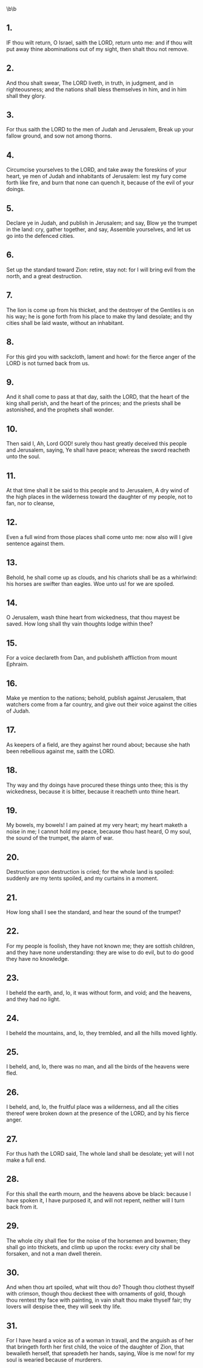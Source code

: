\b\b
## 1.
IF thou wilt return, O Israel, saith the LORD, return unto me: and if thou wilt put away thine abominations out of my sight, then shalt thou not remove.
## 2.
And thou shalt swear, The LORD liveth, in truth, in judgment, and in righteousness; and the nations shall bless themselves in him, and in him shall they glory.
## 3.
For thus saith the LORD to the men of Judah and Jerusalem, Break up your fallow ground, and sow not among thorns.
## 4.
Circumcise yourselves to the LORD, and take away the foreskins of your heart, ye men of Judah and inhabitants of Jerusalem: lest my fury come forth like fire, and burn that none can quench it, because of the evil of your doings.
## 5.
Declare ye in Judah, and publish in Jerusalem; and say, Blow ye the trumpet in the land: cry, gather together, and say, Assemble yourselves, and let us go into the defenced cities.
## 6.
Set up the standard toward Zion: retire, stay not: for I will bring evil from the north, and a great destruction.
## 7.
The lion is come up from his thicket, and the destroyer of the Gentiles is on his way; he is gone forth from his place to make thy land desolate; and thy cities shall be laid waste, without an inhabitant.
## 8.
For this gird you with sackcloth, lament and howl: for the fierce anger of the LORD is not turned back from us.
## 9.
And it shall come to pass at that day, saith the LORD, that the heart of the king shall perish, and the heart of the princes; and the priests shall be astonished, and the prophets shall wonder.
## 10.
Then said I, Ah, Lord GOD!  surely thou hast greatly deceived this people and Jerusalem, saying, Ye shall have peace; whereas the sword reacheth unto the soul.
## 11.
At that time shall it be said to this people and to Jerusalem, A dry wind of the high places in the wilderness toward the daughter of my people, not to fan, nor to cleanse,
## 12.
Even a full wind from those places shall come unto me: now also will I give sentence against them.
## 13.
Behold, he shall come up as clouds, and his chariots shall be as a whirlwind: his horses are swifter than eagles.  Woe unto us!  for we are spoiled.
## 14.
O Jerusalem, wash thine heart from wickedness, that thou mayest be saved.  How long shall thy vain thoughts lodge within thee?
## 15.
For a voice declareth from Dan, and publisheth affliction from mount Ephraim.
## 16.
Make ye mention to the nations; behold, publish against Jerusalem, that watchers come from a far country, and give out their voice against the cities of Judah.
## 17.
As keepers of a field, are they against her round about; because she hath been rebellious against me, saith the LORD.
## 18.
Thy way and thy doings have procured these things unto thee; this is thy wickedness, because it is bitter, because it reacheth unto thine heart.
## 19.
My bowels, my bowels!  I am pained at my very heart; my heart maketh a noise in me; I cannot hold my peace, because thou hast heard, O my soul, the sound of the trumpet, the alarm of war.
## 20.
Destruction upon destruction is cried; for the whole land is spoiled: suddenly are my tents spoiled, and my curtains in a moment.
## 21.
How long shall I see the standard, and hear the sound of the trumpet?
## 22.
For my people is foolish, they have not known me; they are sottish children, and they have none understanding: they are wise to do evil, but to do good they have no knowledge.
## 23.
I beheld the earth, and, lo, it was without form, and void; and the heavens, and they had no light.
## 24.
I beheld the mountains, and, lo, they trembled, and all the hills moved lightly.
## 25.
I beheld, and, lo, there was no man, and all the birds of the heavens were fled.
## 26.
I beheld, and, lo, the fruitful place was a wilderness, and all the cities thereof were broken down at the presence of the LORD, and by his fierce anger.
## 27.
For thus hath the LORD said, The whole land shall be desolate; yet will I not make a full end.
## 28.
For this shall the earth mourn, and the heavens above be black: because I have spoken it, I have purposed it, and will not repent, neither will I turn back from it.
## 29.
The whole city shall flee for the noise of the horsemen and bowmen; they shall go into thickets, and climb up upon the rocks: every city shall be forsaken, and not a man dwell therein.
## 30.
And when thou art spoiled, what wilt thou do?  Though thou clothest thyself with crimson, though thou deckest thee with ornaments of gold, though thou rentest thy face with painting, in vain shalt thou make thyself fair; thy lovers will despise thee, they will seek thy life.
## 31.
For I have heard a voice as of a woman in travail, and the anguish as of her that bringeth forth her first child, the voice of the daughter of Zion, that bewaileth herself, that spreadeth her hands, saying, Woe is me now!  for my soul is wearied because of murderers.
